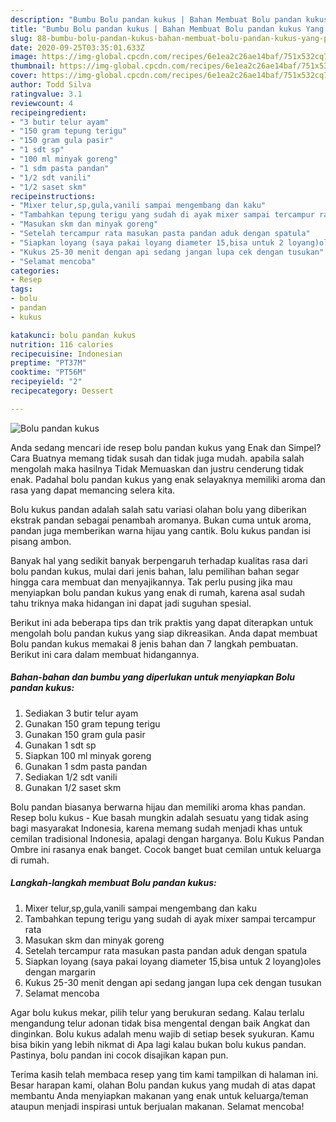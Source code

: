 ```yaml
---
description: "Bumbu Bolu pandan kukus | Bahan Membuat Bolu pandan kukus Yang Paling Enak"
title: "Bumbu Bolu pandan kukus | Bahan Membuat Bolu pandan kukus Yang Paling Enak"
slug: 88-bumbu-bolu-pandan-kukus-bahan-membuat-bolu-pandan-kukus-yang-paling-enak
date: 2020-09-25T03:35:01.633Z
image: https://img-global.cpcdn.com/recipes/6e1ea2c26ae14baf/751x532cq70/bolu-pandan-kukus-foto-resep-utama.jpg
thumbnail: https://img-global.cpcdn.com/recipes/6e1ea2c26ae14baf/751x532cq70/bolu-pandan-kukus-foto-resep-utama.jpg
cover: https://img-global.cpcdn.com/recipes/6e1ea2c26ae14baf/751x532cq70/bolu-pandan-kukus-foto-resep-utama.jpg
author: Todd Silva
ratingvalue: 3.1
reviewcount: 4
recipeingredient:
- "3 butir telur ayam"
- "150 gram tepung terigu"
- "150 gram gula pasir"
- "1 sdt sp"
- "100 ml minyak goreng"
- "1 sdm pasta pandan"
- "1/2 sdt vanili"
- "1/2 saset skm"
recipeinstructions:
- "Mixer telur,sp,gula,vanili sampai mengembang dan kaku"
- "Tambahkan tepung terigu yang sudah di ayak mixer sampai tercampur rata"
- "Masukan skm dan minyak goreng"
- "Setelah tercampur rata masukan pasta pandan aduk dengan spatula"
- "Siapkan loyang (saya pakai loyang diameter 15,bisa untuk 2 loyang)oles dengan margarin"
- "Kukus 25-30 menit dengan api sedang jangan lupa cek dengan tusukan"
- "Selamat mencoba"
categories:
- Resep
tags:
- bolu
- pandan
- kukus

katakunci: bolu pandan kukus 
nutrition: 116 calories
recipecuisine: Indonesian
preptime: "PT37M"
cooktime: "PT56M"
recipeyield: "2"
recipecategory: Dessert

---
```



![Bolu pandan kukus](https://img-global.cpcdn.com/recipes/6e1ea2c26ae14baf/751x532cq70/bolu-pandan-kukus-foto-resep-utama.jpg)

Anda sedang mencari ide resep bolu pandan kukus yang Enak dan Simpel? Cara Buatnya memang tidak susah dan tidak juga mudah. apabila salah mengolah maka hasilnya Tidak Memuaskan dan justru cenderung tidak enak. Padahal bolu pandan kukus yang enak selayaknya memiliki aroma dan rasa yang dapat memancing selera kita.

Bolu kukus pandan adalah salah satu variasi olahan bolu yang diberikan ekstrak pandan sebagai penambah aromanya. Bukan cuma untuk aroma, pandan juga memberikan warna hijau yang cantik. Bolu kukus pandan isi pisang ambon.

Banyak hal yang sedikit banyak berpengaruh terhadap kualitas rasa dari bolu pandan kukus, mulai dari jenis bahan, lalu pemilihan bahan segar hingga cara membuat dan menyajikannya. Tak perlu pusing jika mau menyiapkan bolu pandan kukus yang enak di rumah, karena asal sudah tahu triknya maka hidangan ini dapat jadi suguhan spesial.


Berikut ini ada beberapa tips dan trik praktis yang dapat diterapkan untuk mengolah bolu pandan kukus yang siap dikreasikan. Anda dapat membuat Bolu pandan kukus memakai 8 jenis bahan dan 7 langkah pembuatan. Berikut ini cara dalam membuat hidangannya.

<!--inarticleads1-->

##### Bahan-bahan dan bumbu yang diperlukan untuk menyiapkan Bolu pandan kukus:

1. Sediakan 3 butir telur ayam
1. Gunakan 150 gram tepung terigu
1. Gunakan 150 gram gula pasir
1. Gunakan 1 sdt sp
1. Siapkan 100 ml minyak goreng
1. Gunakan 1 sdm pasta pandan
1. Sediakan 1/2 sdt vanili
1. Gunakan 1/2 saset skm


Bolu pandan biasanya berwarna hijau dan memiliki aroma khas pandan. Resep bolu kukus - Kue basah mungkin adalah sesuatu yang tidak asing bagi masyarakat Indonesia, karena memang sudah menjadi khas untuk cemilan tradisional Indonesia, apalagi dengan harganya. Bolu Kukus Pandan Ombre ini rasanya enak banget. Cocok banget buat cemilan untuk keluarga di rumah. 

<!--inarticleads2-->

##### Langkah-langkah membuat Bolu pandan kukus:

1. Mixer telur,sp,gula,vanili sampai mengembang dan kaku
1. Tambahkan tepung terigu yang sudah di ayak mixer sampai tercampur rata
1. Masukan skm dan minyak goreng
1. Setelah tercampur rata masukan pasta pandan aduk dengan spatula
1. Siapkan loyang (saya pakai loyang diameter 15,bisa untuk 2 loyang)oles dengan margarin
1. Kukus 25-30 menit dengan api sedang jangan lupa cek dengan tusukan
1. Selamat mencoba


Agar bolu kukus mekar, pilih telur yang berukuran sedang. Kalau terlalu mengandung telur adonan tidak bisa mengental dengan baik Angkat dan dinginkan. Bolu kukus adalah menu wajib di setiap besek syukuran. Kamu bisa bikin yang lebih nikmat di Apa lagi kalau bukan bolu kukus pandan. Pastinya, bolu pandan ini cocok disajikan kapan pun. 

Terima kasih telah membaca resep yang tim kami tampilkan di halaman ini. Besar harapan kami, olahan Bolu pandan kukus yang mudah di atas dapat membantu Anda menyiapkan makanan yang enak untuk keluarga/teman ataupun menjadi inspirasi untuk berjualan makanan. Selamat mencoba!
